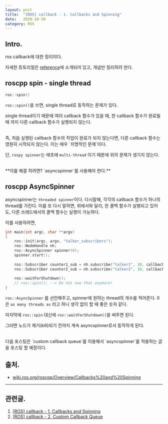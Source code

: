 ```yaml
---
layout: post
title:  "[ROS] callback - 1. Callbacks and Spinning"
date:   2020-10-30
category: ROS
---
```


## Intro.
ros callback에 대한 정리이다.

자세한 튜토리얼은 [reference](https://wiki.ros.org/roscpp/Overview/Callbacks%20and%20Spinning)에 소개되어 있고, 개념만 정리하려 한다.

## roscpp spin - single thread
```cpp
ros::spin()
```

`ros::spin()`을 쓰면, single thread로 동작하는 문제가 있다.

single thread이기 때문에 여러 callback 함수가 있을 때, 한 callback 함수가 완료될 때 까지 다른 callback 함수가 실행되지 않는다. 

<br>
즉, 처음 실행된 callback 함수의 작업이 완료가 되지 않는다면, 다른 callback 함수는 영원히 시작되지 않는다. 이는 매우 `치명적인 문제`이다.

단, `rospy spinner`는 애초에 `multi-thread` 이기 때문에 위의 문제가 생기지 않는다.

<br>
**이를 해결 하려면? `asyncspinner`를 사용해야 한다.**

## roscpp AsyncSpinner
asyncspinner는 `threaded spinner`이다. 다시말해, 각각의 callback 함수가 하나의 thread를 가진다. 이를 또 다시 말하면, 위에서와 달리, 한 콜백 함수가 실행되고 있어도, 다른 쓰레드에서의 콜백 함수는 실행이 가능하다.

이를 사용하려면, 
```cpp
int main(int argc, char **argv)
{
	​​​​ros::init(argc, argv, "talker_subscribers");
	​​​​ros::NodeHandle nh;
	​​​​ros::AsyncSpinner spinner(0);
	​​​​spinner.start();
	​​​​​​​​
	​​​​ros::Subscriber counter1_sub = nh.subscribe("talker1", 10, callbackTalker1);
	​​​​ros::Subscriber counter2_sub = nh.subscribe("talker2", 10, callbackTalker2);
	​​​​
	​​​​ros::waitForShutdown();
	​​​​// ros::spin(); --> Do not use that anymore!
}
```

`ros::AsyncSpinner` 를 선언해주고, spinner에 원하는 thread의 개수를 적어준다. 0은 `as many threads as` 라고 하니 생각 없이 할 때 좋은 숫자 같다.

마지막에 `ros::spin` 대신에 `ros::waitForShutdown()`을 써주면 된다.

그러면 노드가 제거(kill)되기 전까지 계속 asyncspinner로서 동작하게 된다.

<br>
다음 포스팅은 `custom callback queue`를 이용해서 `asyncspinner`를 적용하는 글을 포스팅 할 예정이다.

## 출처.
- [wiki.ros.org/roscpp/Overview/Callbacks%20and%20Spinning](https://wiki.ros.org/roscpp/Overview/Callbacks%20and%20Spinning)

---
## 관련글.
1. [[ROS] callback - 1. Callbacks and Spinning](https://undol26.github.io/ros/2020/10/30/ros-callback1.html)
2. [[ROS] callback - 2. Custom Callback Queue](https://undol26.github.io/ros/2020/11/01/ros-callback2.html)
